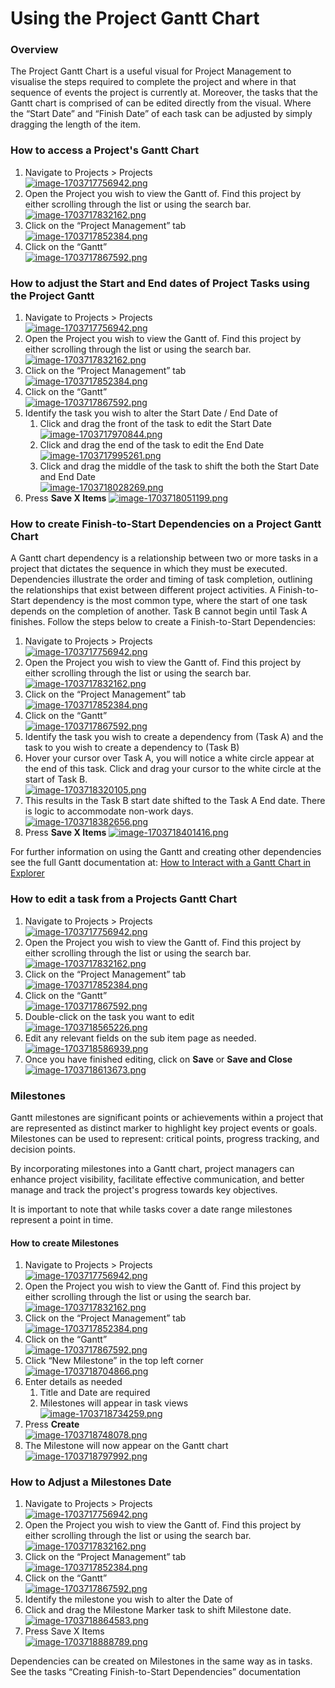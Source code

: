 # Using the Project Gantt Chart

### Overview

The Project Gantt Chart is a useful visual for Project Management to visualise the steps required to complete the project and where in that sequence of events the project is currently at. Moreover, the tasks that the Gantt chart is comprised of can be edited directly from the visual. Where the “Start Date” and “Finish Date” of each task can be adjusted by simply dragging the length of the item.

### How to access a Project's Gantt Chart

1. Navigate to Projects &gt; Projects  
    [![image-1703717756942.png](https://docs.rapidplatform.com/uploads/images/gallery/2023-12/scaled-1680-/7qUS88ezZNR5UAqp-image-1703717756942.png)](https://docs.rapidplatform.com/uploads/images/gallery/2023-12/7qUS88ezZNR5UAqp-image-1703717756942.png)
2. Open the Project you wish to view the Gantt of. Find this project by either scrolling through the list or using the search bar.   
    [![image-1703717832162.png](https://docs.rapidplatform.com/uploads/images/gallery/2023-12/scaled-1680-/CL466kwQxqVgS7Mu-image-1703717832162.png)](https://docs.rapidplatform.com/uploads/images/gallery/2023-12/CL466kwQxqVgS7Mu-image-1703717832162.png)
3. Click on the “Project Management” tab  
    [![image-1703717852384.png](https://docs.rapidplatform.com/uploads/images/gallery/2023-12/scaled-1680-/284iT9QjVM3bY0i2-image-1703717852384.png)](https://docs.rapidplatform.com/uploads/images/gallery/2023-12/284iT9QjVM3bY0i2-image-1703717852384.png)
4. Click on the “Gantt”  
    [![image-1703717867592.png](https://docs.rapidplatform.com/uploads/images/gallery/2023-12/scaled-1680-/ADZ0pRts3M4zmgbB-image-1703717867592.png)](https://docs.rapidplatform.com/uploads/images/gallery/2023-12/ADZ0pRts3M4zmgbB-image-1703717867592.png)

### How to adjust the Start and End dates of Project Tasks using the Project Gantt

1. Navigate to Projects &gt; Projects  
    [![image-1703717756942.png](https://docs.rapidplatform.com/uploads/images/gallery/2023-12/scaled-1680-/7qUS88ezZNR5UAqp-image-1703717756942.png)](https://docs.rapidplatform.com/uploads/images/gallery/2023-12/7qUS88ezZNR5UAqp-image-1703717756942.png)
2. Open the Project you wish to view the Gantt of. Find this project by either scrolling through the list or using the search bar.   
    [![image-1703717832162.png](https://docs.rapidplatform.com/uploads/images/gallery/2023-12/scaled-1680-/CL466kwQxqVgS7Mu-image-1703717832162.png)](https://docs.rapidplatform.com/uploads/images/gallery/2023-12/CL466kwQxqVgS7Mu-image-1703717832162.png)
3. Click on the “Project Management” tab  
    [![image-1703717852384.png](https://docs.rapidplatform.com/uploads/images/gallery/2023-12/scaled-1680-/284iT9QjVM3bY0i2-image-1703717852384.png)](https://docs.rapidplatform.com/uploads/images/gallery/2023-12/284iT9QjVM3bY0i2-image-1703717852384.png)
4. Click on the “Gantt”  
    [![image-1703717867592.png](https://docs.rapidplatform.com/uploads/images/gallery/2023-12/scaled-1680-/ADZ0pRts3M4zmgbB-image-1703717867592.png)](https://docs.rapidplatform.com/uploads/images/gallery/2023-12/ADZ0pRts3M4zmgbB-image-1703717867592.png)
5. Identify the task you wish to alter the Start Date / End Date of 
    1. Click and drag the front of the task to edit the Start Date  
        [![image-1703717970844.png](https://docs.rapidplatform.com/uploads/images/gallery/2023-12/scaled-1680-/V7f3SiRuVQHjOKlO-image-1703717970844.png)](https://docs.rapidplatform.com/uploads/images/gallery/2023-12/V7f3SiRuVQHjOKlO-image-1703717970844.png)
    2. Click and drag the end of the task to edit the End Date  
        [![image-1703717995261.png](https://docs.rapidplatform.com/uploads/images/gallery/2023-12/scaled-1680-/ulxbWafLzgteOEA9-image-1703717995261.png)](https://docs.rapidplatform.com/uploads/images/gallery/2023-12/ulxbWafLzgteOEA9-image-1703717995261.png)
    3. Click and drag the middle of the task to shift the both the Start Date and End Date  
        [![image-1703718028269.png](https://docs.rapidplatform.com/uploads/images/gallery/2023-12/scaled-1680-/EtTKKk6jMzI20Jyq-image-1703718028269.png)](https://docs.rapidplatform.com/uploads/images/gallery/2023-12/EtTKKk6jMzI20Jyq-image-1703718028269.png)
6. Press ****Save X Items**** [![image-1703718051199.png](https://docs.rapidplatform.com/uploads/images/gallery/2023-12/scaled-1680-/f2QLhZPLdd7P3FuC-image-1703718051199.png)](https://docs.rapidplatform.com/uploads/images/gallery/2023-12/f2QLhZPLdd7P3FuC-image-1703718051199.png)

### How to create Finish-to-Start Dependencies on a Project Gantt Chart

A Gantt chart dependency is a relationship between two or more tasks in a project that dictates the sequence in which they must be executed. Dependencies illustrate the order and timing of task completion, outlining the relationships that exist between different project activities. A Finish-to-Start dependency is the most common type, where the start of one task depends on the completion of another. Task B cannot begin until Task A finishes. Follow the steps below to create a Finish-to-Start Dependencies:

1. Navigate to Projects &gt; Projects  
    [![image-1703717756942.png](https://docs.rapidplatform.com/uploads/images/gallery/2023-12/scaled-1680-/7qUS88ezZNR5UAqp-image-1703717756942.png)](https://docs.rapidplatform.com/uploads/images/gallery/2023-12/7qUS88ezZNR5UAqp-image-1703717756942.png)
2. Open the Project you wish to view the Gantt of. Find this project by either scrolling through the list or using the search bar.   
    [![image-1703717832162.png](https://docs.rapidplatform.com/uploads/images/gallery/2023-12/scaled-1680-/CL466kwQxqVgS7Mu-image-1703717832162.png)](https://docs.rapidplatform.com/uploads/images/gallery/2023-12/CL466kwQxqVgS7Mu-image-1703717832162.png)
3. Click on the “Project Management” tab  
    [![image-1703717852384.png](https://docs.rapidplatform.com/uploads/images/gallery/2023-12/scaled-1680-/284iT9QjVM3bY0i2-image-1703717852384.png)](https://docs.rapidplatform.com/uploads/images/gallery/2023-12/284iT9QjVM3bY0i2-image-1703717852384.png)
4. Click on the “Gantt”  
    [![image-1703717867592.png](https://docs.rapidplatform.com/uploads/images/gallery/2023-12/scaled-1680-/ADZ0pRts3M4zmgbB-image-1703717867592.png)](https://docs.rapidplatform.com/uploads/images/gallery/2023-12/ADZ0pRts3M4zmgbB-image-1703717867592.png)
5. Identify the task you wish to create a dependency from (Task A) and the task to you wish to create a dependency to (Task B)
6. Hover your cursor over Task A, you will notice a white circle appear at the end of this task. Click and drag your cursor to the white circle at the start of Task B.  
    [![image-1703718320105.png](https://docs.rapidplatform.com/uploads/images/gallery/2023-12/scaled-1680-/ZdaGV7F0i6SEFuHa-image-1703718320105.png)](https://docs.rapidplatform.com/uploads/images/gallery/2023-12/ZdaGV7F0i6SEFuHa-image-1703718320105.png)
7. This results in the Task B start date shifted to the Task A End date. There is logic to accommodate non-work days.  
    [![image-1703718382656.png](https://docs.rapidplatform.com/uploads/images/gallery/2023-12/scaled-1680-/INqNkoKn6v1ZriQt-image-1703718382656.png)](https://docs.rapidplatform.com/uploads/images/gallery/2023-12/INqNkoKn6v1ZriQt-image-1703718382656.png)
8. Press ****Save X Items**** [![image-1703718401416.png](https://docs.rapidplatform.com/uploads/images/gallery/2023-12/scaled-1680-/t4aymWuO7vu6eVHi-image-1703718401416.png)](https://docs.rapidplatform.com/uploads/images/gallery/2023-12/t4aymWuO7vu6eVHi-image-1703718401416.png)

For further information on using the Gantt and creating other dependencies see the full Gantt documentation at: [How to Interact with a Gantt Chart in Explorer](https://docs.rapidplatform.com/books/experiences-oxn/page/how-to-interact-with-a-gantt-chart-in-explorer)

### How to edit a task from a Projects Gantt Chart

1. Navigate to Projects &gt; Projects  
    [![image-1703717756942.png](https://docs.rapidplatform.com/uploads/images/gallery/2023-12/scaled-1680-/7qUS88ezZNR5UAqp-image-1703717756942.png)](https://docs.rapidplatform.com/uploads/images/gallery/2023-12/7qUS88ezZNR5UAqp-image-1703717756942.png)
2. Open the Project you wish to view the Gantt of. Find this project by either scrolling through the list or using the search bar.   
    [![image-1703717832162.png](https://docs.rapidplatform.com/uploads/images/gallery/2023-12/scaled-1680-/CL466kwQxqVgS7Mu-image-1703717832162.png)](https://docs.rapidplatform.com/uploads/images/gallery/2023-12/CL466kwQxqVgS7Mu-image-1703717832162.png)
3. Click on the “Project Management” tab  
    [![image-1703717852384.png](https://docs.rapidplatform.com/uploads/images/gallery/2023-12/scaled-1680-/284iT9QjVM3bY0i2-image-1703717852384.png)](https://docs.rapidplatform.com/uploads/images/gallery/2023-12/284iT9QjVM3bY0i2-image-1703717852384.png)
4. Click on the “Gantt”  
    [![image-1703717867592.png](https://docs.rapidplatform.com/uploads/images/gallery/2023-12/scaled-1680-/ADZ0pRts3M4zmgbB-image-1703717867592.png)](https://docs.rapidplatform.com/uploads/images/gallery/2023-12/ADZ0pRts3M4zmgbB-image-1703717867592.png)
5. Double-click on the task you want to edit  
    [![image-1703718565226.png](https://docs.rapidplatform.com/uploads/images/gallery/2023-12/scaled-1680-/5t6TPU4DbwcZ5z8z-image-1703718565226.png)](https://docs.rapidplatform.com/uploads/images/gallery/2023-12/5t6TPU4DbwcZ5z8z-image-1703718565226.png)
6. Edit any relevant fields on the sub item page as needed.  
    [![image-1703718586939.png](https://docs.rapidplatform.com/uploads/images/gallery/2023-12/scaled-1680-/nxvjVgTIp69UII1u-image-1703718586939.png)](https://docs.rapidplatform.com/uploads/images/gallery/2023-12/nxvjVgTIp69UII1u-image-1703718586939.png)
7. Once you have finished editing, click on **Save** or ****Save and Close**** [![image-1703718613673.png](https://docs.rapidplatform.com/uploads/images/gallery/2023-12/scaled-1680-/OXpHwHefsf3RPKXE-image-1703718613673.png)](https://docs.rapidplatform.com/uploads/images/gallery/2023-12/OXpHwHefsf3RPKXE-image-1703718613673.png)

### Milestones

Gantt milestones are significant points or achievements within a project that are represented as distinct marker to highlight key project events or goals. Milestones can be used to represent: critical points, progress tracking, and decision points.

By incorporating milestones into a Gantt chart, project managers can enhance project visibility, facilitate effective communication, and better manage and track the project's progress towards key objectives.

It is important to note that while tasks cover a date range milestones represent a point in time.

#### How to create Milestones

1. Navigate to Projects &gt; Projects  
    [![image-1703717756942.png](https://docs.rapidplatform.com/uploads/images/gallery/2023-12/scaled-1680-/7qUS88ezZNR5UAqp-image-1703717756942.png)](https://docs.rapidplatform.com/uploads/images/gallery/2023-12/7qUS88ezZNR5UAqp-image-1703717756942.png)
2. Open the Project you wish to view the Gantt of. Find this project by either scrolling through the list or using the search bar.   
    [![image-1703717832162.png](https://docs.rapidplatform.com/uploads/images/gallery/2023-12/scaled-1680-/CL466kwQxqVgS7Mu-image-1703717832162.png)](https://docs.rapidplatform.com/uploads/images/gallery/2023-12/CL466kwQxqVgS7Mu-image-1703717832162.png)
3. Click on the “Project Management” tab  
    [![image-1703717852384.png](https://docs.rapidplatform.com/uploads/images/gallery/2023-12/scaled-1680-/284iT9QjVM3bY0i2-image-1703717852384.png)](https://docs.rapidplatform.com/uploads/images/gallery/2023-12/284iT9QjVM3bY0i2-image-1703717852384.png)
4. Click on the “Gantt”  
    [![image-1703717867592.png](https://docs.rapidplatform.com/uploads/images/gallery/2023-12/scaled-1680-/ADZ0pRts3M4zmgbB-image-1703717867592.png)](https://docs.rapidplatform.com/uploads/images/gallery/2023-12/ADZ0pRts3M4zmgbB-image-1703717867592.png)
5. Click “New Milestone” in the top left corner  
    [![image-1703718704866.png](https://docs.rapidplatform.com/uploads/images/gallery/2023-12/scaled-1680-/eJoIe0RkNUeMjRdP-image-1703718704866.png)](https://docs.rapidplatform.com/uploads/images/gallery/2023-12/eJoIe0RkNUeMjRdP-image-1703718704866.png)
6. Enter details as needed 
    1. Title and Date are required
    2. Milestones will appear in task views  
        [![image-1703718734259.png](https://docs.rapidplatform.com/uploads/images/gallery/2023-12/scaled-1680-/qaVLcrIwVG2pxliZ-image-1703718734259.png)](https://docs.rapidplatform.com/uploads/images/gallery/2023-12/qaVLcrIwVG2pxliZ-image-1703718734259.png)
7. Press **Create**  
    [![image-1703718748078.png](https://docs.rapidplatform.com/uploads/images/gallery/2023-12/scaled-1680-/rkr0mZzmFMrsdfoR-image-1703718748078.png)](https://docs.rapidplatform.com/uploads/images/gallery/2023-12/rkr0mZzmFMrsdfoR-image-1703718748078.png)
8. The Milestone will now appear on the Gantt chart  
    [![image-1703718797992.png](https://docs.rapidplatform.com/uploads/images/gallery/2023-12/scaled-1680-/AmP19FaYiVzfvDbh-image-1703718797992.png)](https://docs.rapidplatform.com/uploads/images/gallery/2023-12/AmP19FaYiVzfvDbh-image-1703718797992.png)

### How to Adjust a Milestones Date

1. Navigate to Projects &gt; Projects  
    [![image-1703717756942.png](https://docs.rapidplatform.com/uploads/images/gallery/2023-12/scaled-1680-/7qUS88ezZNR5UAqp-image-1703717756942.png)](https://docs.rapidplatform.com/uploads/images/gallery/2023-12/7qUS88ezZNR5UAqp-image-1703717756942.png)
2. Open the Project you wish to view the Gantt of. Find this project by either scrolling through the list or using the search bar.   
    [![image-1703717832162.png](https://docs.rapidplatform.com/uploads/images/gallery/2023-12/scaled-1680-/CL466kwQxqVgS7Mu-image-1703717832162.png)](https://docs.rapidplatform.com/uploads/images/gallery/2023-12/CL466kwQxqVgS7Mu-image-1703717832162.png)
3. Click on the “Project Management” tab  
    [![image-1703717852384.png](https://docs.rapidplatform.com/uploads/images/gallery/2023-12/scaled-1680-/284iT9QjVM3bY0i2-image-1703717852384.png)](https://docs.rapidplatform.com/uploads/images/gallery/2023-12/284iT9QjVM3bY0i2-image-1703717852384.png)
4. Click on the “Gantt”  
    [![image-1703717867592.png](https://docs.rapidplatform.com/uploads/images/gallery/2023-12/scaled-1680-/ADZ0pRts3M4zmgbB-image-1703717867592.png)](https://docs.rapidplatform.com/uploads/images/gallery/2023-12/ADZ0pRts3M4zmgbB-image-1703717867592.png)
5. Identify the milestone you wish to alter the Date of
6. Click and drag the Milestone Marker task to shift Milestone date.  
    [![image-1703718864583.png](https://docs.rapidplatform.com/uploads/images/gallery/2023-12/scaled-1680-/ZVOWmqDILEOysoPW-image-1703718864583.png)](https://docs.rapidplatform.com/uploads/images/gallery/2023-12/ZVOWmqDILEOysoPW-image-1703718864583.png)
7. Press Save X Items  
    [![image-1703718888789.png](https://docs.rapidplatform.com/uploads/images/gallery/2023-12/scaled-1680-/VbiikIbMlqXh1R0p-image-1703718888789.png)](https://docs.rapidplatform.com/uploads/images/gallery/2023-12/VbiikIbMlqXh1R0p-image-1703718888789.png)

Dependencies can be created on Milestones in the same way as in tasks. See the tasks “Creating Finish-to-Start Dependencies” documentation